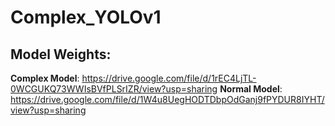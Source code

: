 # Complex_YOLOv1

## Model Weights:

**Complex Model**: https://drive.google.com/file/d/1rEC4LjTL-0WCGUKQ73WWIsBVfPLSrIZR/view?usp=sharing
**Normal Model**: https://drive.google.com/file/d/1W4u8UegHODTDbpOdGanj9fPYDUR8IYHT/view?usp=sharing
